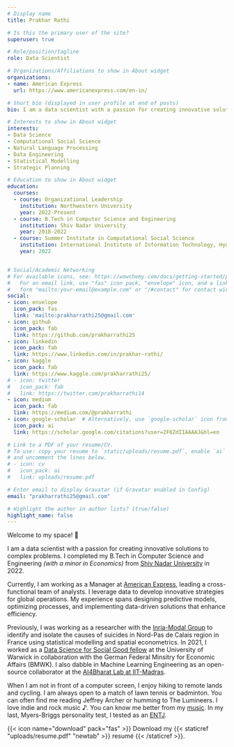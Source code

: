 ```yaml
---
# Display name
title: Prakhar Rathi

# Is this the primary user of the site?
superuser: true

# Role/position/tagline
role: Data Scientist

# Organizations/Affiliations to show in About widget
organizations:
- name: American Express
  url: https://www.americanexpress.com/en-in/

# Short bio (displayed in user profile at end of posts)
bio: I am a data scientist with a passion for creating innovative solutions to complex problems.

# Interests to show in About widget
interests:
- Data Science
- Computational Social Science
- Natural Language Processing 
- Data Engineering
- Statistical Modelling
- Strategic Planning

# Education to show in About widget
education:
  courses:
  - course: Organizational Leadership
    institution: Northwestern University
    year: 2022-Present
  - course: B.Tech in Computer Science and Engineering
    institution: Shiv Nadar University
    year: 2018-2022
  - course: Summer Institute in Computational Social Science 
    institution: International Institute of Information Technology, Hyderabad 
    year: 2022


# Social/Academic Networking
# For available icons, see: https://wowchemy.com/docs/getting-started/page-builder/#icons
#   For an email link, use "fas" icon pack, "envelope" icon, and a link in the
#   form "mailto:your-email@example.com" or "/#contact" for contact widget.
social:
- icon: envelope
  icon_pack: fas
  link: 'mailto:prakharrathi25@gmail.com'
- icon: github
  icon_pack: fab
  link: https://github.com/prakharrathi25
- icon: linkedin
  icon_pack: fab
  link: https://www.linkedin.com/in/prakhar-rathi/
- icon: kaggle
  icon_pack: fab
  link: https://www.kaggle.com/prakharrathi25/
# - icon: twitter
#   icon_pack: fab
#   link: https://twitter.com/prakharrathi14
- icon: medium 
  icon_pack: fab
  link: https://medium.com/@prakharrathi
- icon: google-scholar  # Alternatively, use `google-scholar` icon from `ai` icon pack
  icon_pack: ai
  link: https://scholar.google.com/citations?user=2F6ZdIIAAAAJ&hl=en

# Link to a PDF of your resume/CV.
# To use: copy your resume to `static/uploads/resume.pdf`, enable `ai` icons in `params.toml`, 
# and uncomment the lines below.
# - icon: cv
#   icon_pack: ai
#   link: uploads/resume.pdf

# Enter email to display Gravatar (if Gravatar enabled in Config)
email: "prakharrathi25@gmail.com"

# Highlight the author in author lists? (true/false)
highlight_name: false
---
```


Welcome to my space! :wave:

I am a data scientist with a passion for creating innovative solutions to complex problems. I completed my B.Tech in Computer Science and Engineering _(with a minor in Economics)_ from [Shiv Nadar University](https://snu.edu.in/) in 2022.

Currently, I am working as a Manager at [American Express](https://www.americanexpress.com/), leading a cross-functional team of analysts. I leverage data to develop innovative strategies for global operations. My experience spans designing predictive models, optimizing processes, and implementing data-driven solutions that enhance efficiency.

Previously, I was working as a researcher with the [Inria-Modal Group](https://www.inria.fr/en) to identify and isolate the causes of suicides in Nord-Pas de Calais region in France using statistical modelling and spatial econometrics. In 2021, I worked as a [Data Science for Social Good fellow](https://warwick.ac.uk/research/data-science/warwick-data/dssgx/) at the University of Warwick in collaboration with the German Federal Minsitry for Economic Affairs (BMWK). I also dabble in Machine Learning Engineering as an open-source collaborator at the [AI4Bharat Lab at IIT-Madras](https://ai4bharat.org/).

When I am not in front of a computer screen, I enjoy hiking to remote lands and cycling. I am always open to a match of lawn tennis or badminton. You can often find me reading Jeffrey Archer or humming to The Lumineers. I love indie and rock music ♪. You can know me better from my [music](https://open.spotify.com/playlist/3NY2TolyTvvV8TmGrbxgRd?si=3696e704c93b4345). In my last, Myers-Briggs personality test, I tested as an [ENTJ](https://www.16personalities.com/entj-personality).

{{< icon name="download" pack="fas" >}} Download my {{< staticref "uploads/resume.pdf" "newtab" >}} resumé {{< /staticref >}}.
